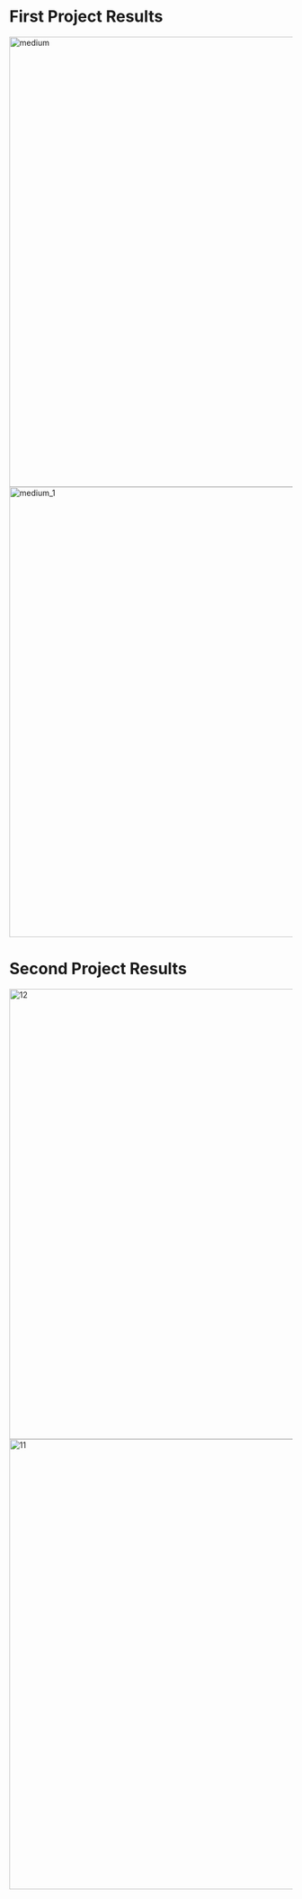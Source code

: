 # First Project Results

<img width="800" alt="medium" src="https://github.com/user-attachments/assets/c2b02e9a-d221-4165-a937-225dc3b85db9" />
<img width="800" alt="medium_1" src="https://github.com/user-attachments/assets/cffe087a-48ee-4a01-b75c-69849de02d98" />


# Second Project Results

<img width="800" alt="12" src="https://github.com/user-attachments/assets/b6fb40c0-a7c5-48bf-841d-08c14fdaf0d1" />
<img width="800" alt="11" src="https://github.com/user-attachments/assets/1c1c0a8f-d9d7-4a2f-9858-e5834e852426" />
